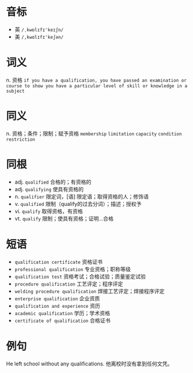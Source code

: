 # 音标

- 英 `/ˌkwɒlɪfɪ'keɪʃn/`
- 美 `/,kwɑlɪfɪ'keʃən/`

# 词义

n. 资格
`if you have a qualification, you have passed an examination or course to show you have a particular level of skill or knowledge in a subject`

# 同义

n. 资格；条件；限制；赋予资格
`membership` `limitation` `capacity` `condition` `restriction`

# 同根

- adj. `qualified` 合格的；有资格的
- adj. `qualifying` 使具有资格的
- n. `qualifier` 限定词，[语] 限定语；取得资格的人；修饰语
- v. `qualified` 限制（qualify的过去分词）；描述；授权予
- vi. `qualify` 取得资格，有资格
- vt. `qualify` 限制；使具有资格；证明…合格

# 短语

- `qualification certificate` 资格证书
- `professional qualification` 专业资格；职称等级
- `qualification test` 资格考试；合格试验；质量鉴定试验
- `procedure qualification` 工艺评定；程序评定
- `welding procedure qualification` 焊接工艺评定；焊接程序评定
- `enterprise qualification` 企业资质
- `qualification and experience` 资历
- `academic qualification` 学历；学术资格
- `certificate of qualification` 合格证书

# 例句

He left school without any qualifications.
他离校时没有拿到任何文凭。



